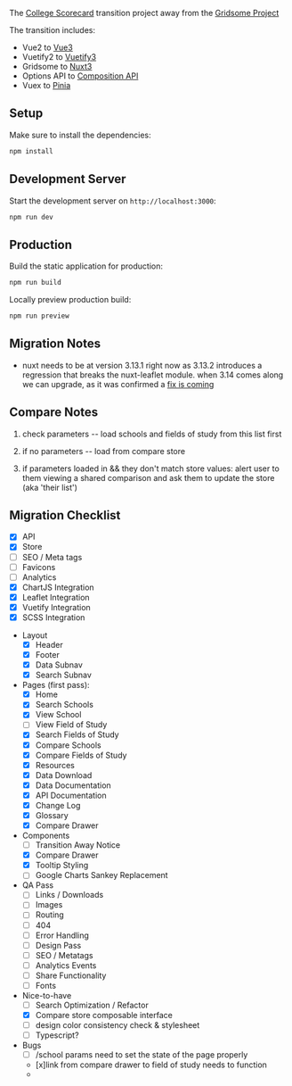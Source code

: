 The [College Scorecard](https://github.com/rti-international/scorecard-website) transition project away from the [Gridsome Project](https://github.com/rti-international/scorecard-website)

The transition includes:
+ Vue2 to [Vue3](https://vuejs.org/)
+ Vuetify2 to [Vuetify3](https://vuetifyjs.com/en/introduction/why-vuetify/#what-is-vuetify3f)
+ Gridsome to [Nuxt3](https://nuxt.com/)
+ Options API to [Composition API](https://vuejs.org/guide/extras/composition-api-faq.html#why-composition-api)
+ Vuex to [Pinia](https://pinia.vuejs.org/)

## Setup
Make sure to install the dependencies:
```bash
npm install
```

## Development Server
Start the development server on `http://localhost:3000`:

```bash
npm run dev
```

## Production

Build the static application for production:
```bash
npm run build
```

Locally preview production build:
```bash
npm run preview
```

## Migration Notes

- nuxt needs to be at version 3.13.1 right now as 3.13.2 introduces a regression that breaks the nuxt-leaflet module. when 3.14 comes along we can upgrade, as it was confirmed a [fix is coming](https://github.com/nuxt-modules/leaflet/issues/80#issuecomment-2376746166)

## Compare Notes


1. check parameters -- load schools and fields of study from this list first
2. if no parameters -- load from compare store

3. if parameters loaded in && they don't match store values: alert user to them viewing a shared comparison and ask them to update the store (aka 'their list')





## Migration Checklist

- [x] API
- [x] Store
- [ ] SEO / Meta tags
- [ ] Favicons
- [ ] Analytics
- [x] ChartJS Integration
- [x] Leaflet Integration
- [x] Vuetify Integration
- [x] SCSS Integration

- Layout
  - [x] Header
  - [x] Footer
  - [x] Data Subnav
  - [x] Search Subnav

- Pages (first pass):
  - [x] Home
  - [x] Search Schools
  - [x] View School
  - [ ] View Field of Study
  - [x] Search Fields of Study
  - [x] Compare Schools
  - [x] Compare Fields of Study
  - [x] Resources
  - [x] Data Download
  - [x] Data Documentation
  - [x] API Documentation
  - [x] Change Log
  - [x] Glossary
  - [x] Compare Drawer

- Components
  - [ ] Transition Away Notice
  - [x] Compare Drawer
  - [x] Tooltip Styling
  - [ ] Google Charts Sankey Replacement
  
- QA Pass
  - [ ] Links / Downloads
  - [ ] Images
  - [ ] Routing
  - [ ] 404
  - [ ] Error Handling
  - [ ] Design Pass
  - [ ] SEO / Metatags
  - [ ] Analytics Events
  - [ ] Share Functionality
  - [ ] Fonts

- Nice-to-have
  - [ ] Search Optimization / Refactor
  - [x] Compare store composable interface
  - [ ] design color consistency check & stylesheet
  - [ ] Typescript?

- Bugs
  - [ ] /school params need to set the state of the page properly
  - [x]link from compare drawer to field of study needs to function
  - 